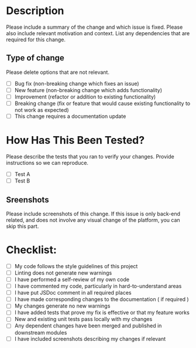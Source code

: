 # Description

Please include a summary of the change and which issue is fixed. Please also include relevant motivation and context. List any dependencies that are required for this change.


## Type of change

Please delete options that are not relevant.

- [ ] Bug fix (non-breaking change which fixes an issue)
- [ ] New feature (non-breaking change which adds functionality)
- [ ] Improvement (refactor or addition to existing functionality)
- [ ] Breaking change (fix or feature that would cause existing functionality to not work as expected)
- [ ] This change requires a documentation update

# How Has This Been Tested?

Please describe the tests that you ran to verify your changes. Provide instructions so we can reproduce.

- [ ] Test A
- [ ] Test B

## Sreenshots

Please include screenshots of this change. If this issue is only back-end related, and does not involve any visual change of the platform, you can skip this part.

# Checklist:

- [ ] My code follows the style guidelines of this project
- [ ] Linting does not generate new warnings
- [ ] I have performed a self-review of my own code
- [ ] I have commented my code, particularly in hard-to-understand areas
- [ ] I have put JSDoc comment in all required places
- [ ] I have made corresponding changes to the documentation ( if required )
- [ ] My changes generate no new warnings
- [ ] I have added tests that prove my fix is effective or that my feature works
- [ ] New and existing unit tests pass locally with my changes
- [ ] Any dependent changes have been merged and published in downstream modules
- [ ] I have included screenshots describing my changes if relevant

